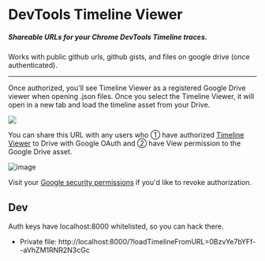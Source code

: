 # DevTools Timeline Viewer
##### Shareable URLs for your Chrome DevTools Timeline traces.

Works with public github urls, github gists, and files on google drive (once authenticated).

---

Once authorized, you'll see Timeline Viewer as a registered Google Drive viewer when opening .json files. Once you select the Timeline Viewer, it will open in a new tab and load the timeline asset from your Drive.

![](https://cloud.githubusercontent.com/assets/39191/18080010/67390d9a-6e48-11e6-98a3-9c8c81b1df67.png)


You can share this URL with any users who ① have authorized [Timeline Viewer](https://chromedevtools.github.io/timeline-viewer/) to Drive with Google OAuth and ② have View permission to the Google Drive asset.

![image](https://cloud.githubusercontent.com/assets/39191/18080845/fb39f056-6e4b-11e6-90df-6cda94bd2495.png)


Visit your <a href="https://security.google.com/settings/security/permissions?pli=1">Google security permissions</a> if you'd like to revoke authorization.


## Dev

Auth keys have localhost:8000 whitelisted, so you can hack there.

* Private file: http://localhost:8000/?loadTimelineFromURL=0BzvYe7bYFf--aVhZM1RNR2N3cGc


